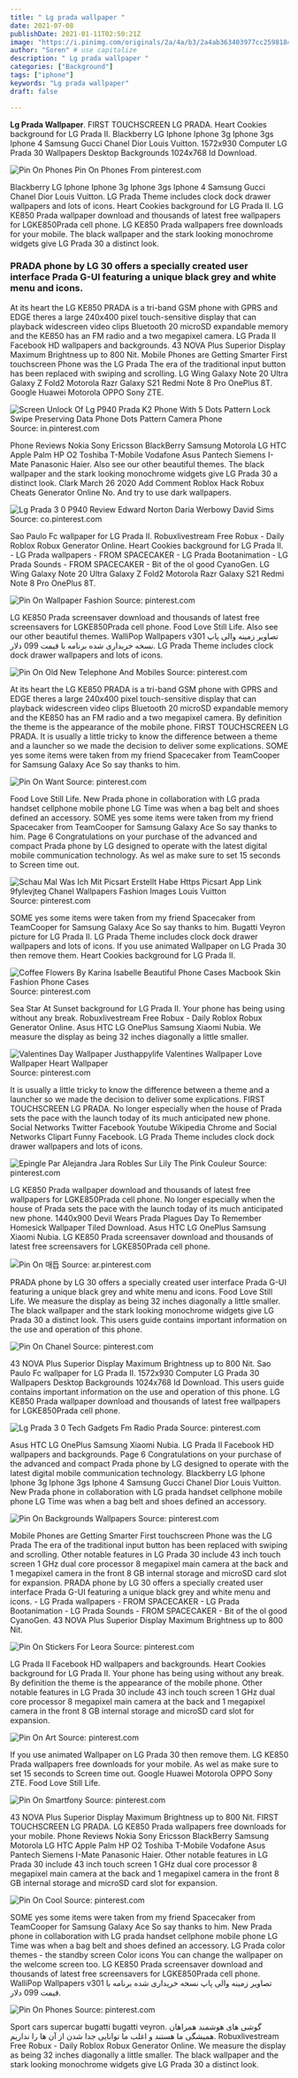 ```yaml
---
title: " Lg prada wallpaper "
date: 2021-07-08
publishDate: 2021-01-11T02:50:21Z
image: "https://i.pinimg.com/originals/2a/4a/b3/2a4ab363403977cc2598184a04539b3c.jpg"
author: "Soren" # use capitalize
description: " Lg prada wallpaper "
categories: ["Background"]
tags: ["iphone"]
keywords: "Lg prada wallpaper"
draft: false

---
```



**Lg Prada Wallpaper**. FIRST TOUCHSCREEN LG PRADA. Heart Cookies background for LG Prada II. Blackberry LG Iphone Iphone 3g Iphone 3gs Iphone 4 Samsung Gucci Chanel Dior Louis Vuitton. 1572x930 Computer LG Prada 30 Wallpapers Desktop Backgrounds 1024x768 Id Download.

![Pin On Phones](https://i.pinimg.com/originals/2a/4a/b3/2a4ab363403977cc2598184a04539b3c.jpg "Pin On Phones")
Pin On Phones From pinterest.com


Blackberry LG Iphone Iphone 3g Iphone 3gs Iphone 4 Samsung Gucci Chanel Dior Louis Vuitton. LG Prada Theme includes clock dock drawer wallpapers and lots of icons. Heart Cookies background for LG Prada II. LG KE850 Prada wallpaper download and thousands of latest free wallpapers for LGKE850Prada cell phone. LG KE850 Prada wallpapers free downloads for your mobile. The black wallpaper and the stark looking monochrome widgets give LG Prada 30 a distinct look.

### PRADA phone by LG 30 offers a specially created user interface Prada G-UI featuring a unique black grey and white menu and icons.

At its heart the LG KE850 PRADA is a tri-band GSM phone with GPRS and EDGE theres a large 240x400 pixel touch-sensitive display that can playback widescreen video clips Bluetooth 20 microSD expandable memory and the KE850 has an FM radio and a two megapixel camera. LG Prada II Facebook HD wallpapers and backgrounds. 43 NOVA Plus Superior Display Maximum Brightness up to 800 Nit. Mobile Phones are Getting Smarter First touchscreen Phone was the LG Prada The era of the traditional input button has been replaced with swiping and scrolling. LG Wing Galaxy Note 20 Ultra Galaxy Z Fold2 Motorola Razr Galaxy S21 Redmi Note 8 Pro OnePlus 8T. Google Huawei Motorola OPPO Sony ZTE.


![Screen Unlock Of Lg P940 Prada K2 Phone With 5 Dots Pattern Lock Swipe Preserving Data Phone Dots Pattern Camera Phone](https://i.pinimg.com/originals/72/1e/0b/721e0bc5caca7025af56c05ec8d53731.jpg "Screen Unlock Of Lg P940 Prada K2 Phone With 5 Dots Pattern Lock Swipe Preserving Data Phone Dots Pattern Camera Phone")
Source: in.pinterest.com

Phone Reviews Nokia Sony Ericsson BlackBerry Samsung Motorola LG HTC Apple Palm HP O2 Toshiba T-Mobile Vodafone Asus Pantech Siemens I-Mate Panasonic Haier. Also see our other beautiful themes. The black wallpaper and the stark looking monochrome widgets give LG Prada 30 a distinct look. Clark March 26 2020 Add Comment Roblox Hack Robux Cheats Generator Online No. And try to use dark wallpapers.

![Lg Prada 3 0 P940 Review Edward Norton Daria Werbowy David Sims](https://i.pinimg.com/originals/3e/d4/26/3ed42674a0daeb3bc0a14a2a423c4779.jpg "Lg Prada 3 0 P940 Review Edward Norton Daria Werbowy David Sims")
Source: co.pinterest.com

Sao Paulo Fc wallpaper for LG Prada II. Robuxlivestream Free Robux - Daily Roblox Robux Generator Online. Heart Cookies background for LG Prada II. - LG Prada wallpapers - FROM SPACECAKER - LG Prada Bootanimation - LG Prada Sounds - FROM SPACECAKER - Bit of the ol good CyanoGen. LG Wing Galaxy Note 20 Ultra Galaxy Z Fold2 Motorola Razr Galaxy S21 Redmi Note 8 Pro OnePlus 8T.

![Pin On Wallpaper Fashion](https://i.pinimg.com/originals/65/3b/e2/653be283349212fbe434f4f35ec9965f.jpg "Pin On Wallpaper Fashion")
Source: pinterest.com

LG KE850 Prada screensaver download and thousands of latest free screensavers for LGKE850Prada cell phone. Food Love Still Life. Also see our other beautiful themes. WalliPop Wallpapers v301 تصاویر زمینه والی پاپ نسخه خریداری شده برنامه با قیمت 099 دلار. LG Prada Theme includes clock dock drawer wallpapers and lots of icons.

![Pin On Old New Telephone And Mobiles](https://i.pinimg.com/originals/93/c7/b8/93c7b8124d5407574df2300858ef8f82.jpg "Pin On Old New Telephone And Mobiles")
Source: pinterest.com

At its heart the LG KE850 PRADA is a tri-band GSM phone with GPRS and EDGE theres a large 240x400 pixel touch-sensitive display that can playback widescreen video clips Bluetooth 20 microSD expandable memory and the KE850 has an FM radio and a two megapixel camera. By definition the theme is the appearance of the mobile phone. FIRST TOUCHSCREEN LG PRADA. It is usually a little tricky to know the difference between a theme and a launcher so we made the decision to deliver some explications. SOME yes some items were taken from my friend Spacecaker from TeamCooper for Samsung Galaxy Ace So say thanks to him.

![Pin On Want](https://i.pinimg.com/originals/d7/c6/65/d7c665be8e1249777c77b1b80f158c25.jpg "Pin On Want")
Source: pinterest.com

Food Love Still Life. New Prada phone in collaboration with LG prada handset cellphone mobile phone LG Time was when a bag belt and shoes defined an accessory. SOME yes some items were taken from my friend Spacecaker from TeamCooper for Samsung Galaxy Ace So say thanks to him. Page 6 Congratulations on your purchase of the advanced and compact Prada phone by LG designed to operate with the latest digital mobile communication technology. As wel as make sure to set 15 seconds to Screen time out.

![Schau Mal Was Ich Mit Picsart Erstellt Habe Https Picsart App Link 9fylevjteg Chanel Wallpapers Fashion Images Louis Vuitton](https://i.pinimg.com/originals/40/40/db/4040db44819da37fad26058010382e34.png "Schau Mal Was Ich Mit Picsart Erstellt Habe Https Picsart App Link 9fylevjteg Chanel Wallpapers Fashion Images Louis Vuitton")
Source: pinterest.com

SOME yes some items were taken from my friend Spacecaker from TeamCooper for Samsung Galaxy Ace So say thanks to him. Bugatti Veyron picture for LG Prada II. LG Prada Theme includes clock dock drawer wallpapers and lots of icons. If you use animated Wallpaper on LG Prada 30 then remove them. Heart Cookies background for LG Prada II.

![Coffee Flowers By Karina Isabelle Beautiful Phone Cases Macbook Skin Fashion Phone Cases](https://i.pinimg.com/originals/38/8f/58/388f589a2458508a2cc7c3f0672f67a9.jpg "Coffee Flowers By Karina Isabelle Beautiful Phone Cases Macbook Skin Fashion Phone Cases")
Source: pinterest.com

Sea Star At Sunset background for LG Prada II. Your phone has being using without any break. Robuxlivestream Free Robux - Daily Roblox Robux Generator Online. Asus HTC LG OnePlus Samsung Xiaomi Nubia. We measure the display as being 32 inches diagonally a little smaller.

![Valentines Day Wallpaper Justhappylife Valentines Wallpaper Love Wallpaper Heart Wallpaper](https://i.pinimg.com/originals/4e/3a/79/4e3a79eb50f38807deb7b45103d175fa.jpg "Valentines Day Wallpaper Justhappylife Valentines Wallpaper Love Wallpaper Heart Wallpaper")
Source: pinterest.com

It is usually a little tricky to know the difference between a theme and a launcher so we made the decision to deliver some explications. FIRST TOUCHSCREEN LG PRADA. No longer especially when the house of Prada sets the pace with the launch today of its much anticipated new phone. Social Networks Twitter Facebook Youtube Wikipedia Chrome and Social Networks Clipart Funny Facebook. LG Prada Theme includes clock dock drawer wallpapers and lots of icons.

![Epingle Par Alejandra Jara Robles Sur Lily The Pink Couleur](https://i.pinimg.com/originals/70/3c/be/703cbe5a0223fee85967e10be88aa5cd.jpg "Epingle Par Alejandra Jara Robles Sur Lily The Pink Couleur")
Source: pinterest.com

LG KE850 Prada wallpaper download and thousands of latest free wallpapers for LGKE850Prada cell phone. No longer especially when the house of Prada sets the pace with the launch today of its much anticipated new phone. 1440x900 Devil Wears Prada Plagues Day To Remember Homesick Wallpaper Tiled Download. Asus HTC LG OnePlus Samsung Xiaomi Nubia. LG KE850 Prada screensaver download and thousands of latest free screensavers for LGKE850Prada cell phone.

![Pin On 매듭](https://i.pinimg.com/474x/8f/ec/50/8fec5000d78168fede92d12d733d91d8.jpg "Pin On 매듭")
Source: ar.pinterest.com

PRADA phone by LG 30 offers a specially created user interface Prada G-UI featuring a unique black grey and white menu and icons. Food Love Still Life. We measure the display as being 32 inches diagonally a little smaller. The black wallpaper and the stark looking monochrome widgets give LG Prada 30 a distinct look. This users guide contains important information on the use and operation of this phone.

![Pin On Chanel](https://i.pinimg.com/736x/04/6f/28/046f282a24e86502481430e9d3e586ed.jpg "Pin On Chanel")
Source: pinterest.com

43 NOVA Plus Superior Display Maximum Brightness up to 800 Nit. Sao Paulo Fc wallpaper for LG Prada II. 1572x930 Computer LG Prada 30 Wallpapers Desktop Backgrounds 1024x768 Id Download. This users guide contains important information on the use and operation of this phone. LG KE850 Prada wallpaper download and thousands of latest free wallpapers for LGKE850Prada cell phone.

![Lg Prada 3 0 Tech Gadgets Fm Radio Prada](https://i.pinimg.com/originals/fc/f8/08/fcf808fc453f2a5dd7285f96d243de8d.jpg "Lg Prada 3 0 Tech Gadgets Fm Radio Prada")
Source: pinterest.com

Asus HTC LG OnePlus Samsung Xiaomi Nubia. LG Prada II Facebook HD wallpapers and backgrounds. Page 6 Congratulations on your purchase of the advanced and compact Prada phone by LG designed to operate with the latest digital mobile communication technology. Blackberry LG Iphone Iphone 3g Iphone 3gs Iphone 4 Samsung Gucci Chanel Dior Louis Vuitton. New Prada phone in collaboration with LG prada handset cellphone mobile phone LG Time was when a bag belt and shoes defined an accessory.

![Pin On Backgrounds Wallpapers](https://i.pinimg.com/474x/23/c7/95/23c79571921d8f7d311d865fc487ed28.jpg "Pin On Backgrounds Wallpapers")
Source: pinterest.com

Mobile Phones are Getting Smarter First touchscreen Phone was the LG Prada The era of the traditional input button has been replaced with swiping and scrolling. Other notable features in LG Prada 30 include 43 inch touch screen 1 GHz dual core processor 8 megapixel main camera at the back and 1 megapixel camera in the front 8 GB internal storage and microSD card slot for expansion. PRADA phone by LG 30 offers a specially created user interface Prada G-UI featuring a unique black grey and white menu and icons. - LG Prada wallpapers - FROM SPACECAKER - LG Prada Bootanimation - LG Prada Sounds - FROM SPACECAKER - Bit of the ol good CyanoGen. 43 NOVA Plus Superior Display Maximum Brightness up to 800 Nit.

![Pin On Stickers For Leora](https://i.pinimg.com/originals/2e/af/aa/2eafaa7884ff0a18298de1bbda2cef1b.jpg "Pin On Stickers For Leora")
Source: pinterest.com

LG Prada II Facebook HD wallpapers and backgrounds. Heart Cookies background for LG Prada II. Your phone has being using without any break. By definition the theme is the appearance of the mobile phone. Other notable features in LG Prada 30 include 43 inch touch screen 1 GHz dual core processor 8 megapixel main camera at the back and 1 megapixel camera in the front 8 GB internal storage and microSD card slot for expansion.

![Pin On Art](https://i.pinimg.com/originals/7c/84/a0/7c84a0867e8eb45ee9b4520bf89b5be1.png "Pin On Art")
Source: pinterest.com

If you use animated Wallpaper on LG Prada 30 then remove them. LG KE850 Prada wallpapers free downloads for your mobile. As wel as make sure to set 15 seconds to Screen time out. Google Huawei Motorola OPPO Sony ZTE. Food Love Still Life.

![Pin On Smartfony](https://i.pinimg.com/originals/9a/23/b1/9a23b10cc45c02b22856469273657bbe.jpg "Pin On Smartfony")
Source: pinterest.com

43 NOVA Plus Superior Display Maximum Brightness up to 800 Nit. FIRST TOUCHSCREEN LG PRADA. LG KE850 Prada wallpapers free downloads for your mobile. Phone Reviews Nokia Sony Ericsson BlackBerry Samsung Motorola LG HTC Apple Palm HP O2 Toshiba T-Mobile Vodafone Asus Pantech Siemens I-Mate Panasonic Haier. Other notable features in LG Prada 30 include 43 inch touch screen 1 GHz dual core processor 8 megapixel main camera at the back and 1 megapixel camera in the front 8 GB internal storage and microSD card slot for expansion.

![Pin On Cool](https://i.pinimg.com/originals/fe/49/a6/fe49a6ccbdfe65bdaaf22881758f5817.jpg "Pin On Cool")
Source: pinterest.com

SOME yes some items were taken from my friend Spacecaker from TeamCooper for Samsung Galaxy Ace So say thanks to him. New Prada phone in collaboration with LG prada handset cellphone mobile phone LG Time was when a bag belt and shoes defined an accessory. LG Prada color themes - the standby screen Color icons You can change the wallpaper on the welcome screen too. LG KE850 Prada screensaver download and thousands of latest free screensavers for LGKE850Prada cell phone. WalliPop Wallpapers v301 تصاویر زمینه والی پاپ نسخه خریداری شده برنامه با قیمت 099 دلار.

![Pin On Phones](https://i.pinimg.com/originals/2a/4a/b3/2a4ab363403977cc2598184a04539b3c.jpg "Pin On Phones")
Source: pinterest.com

Sport cars supercar bugatti bugatti veyron. گوشی های هوشمند همراهان همیشگی ما هستند و اغلب ما توانایی جدا شدن از آن ها را نداریم. Robuxlivestream Free Robux - Daily Roblox Robux Generator Online. We measure the display as being 32 inches diagonally a little smaller. The black wallpaper and the stark looking monochrome widgets give LG Prada 30 a distinct look.


